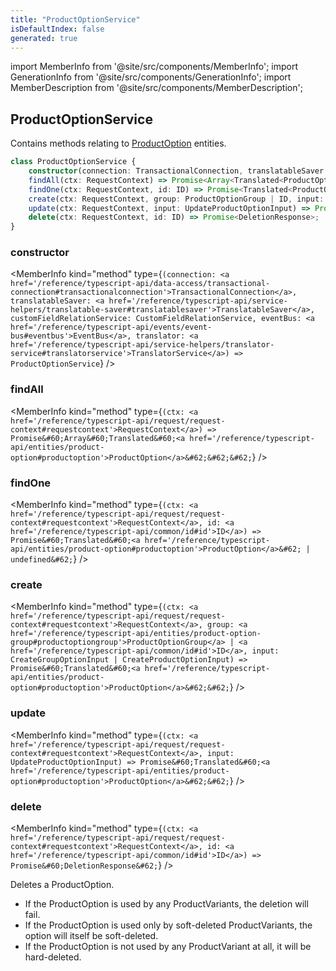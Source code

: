 ```yaml
---
title: "ProductOptionService"
isDefaultIndex: false
generated: true
---
```

<!-- This file was generated from the Vendure source. Do not modify. Instead, re-run the "docs:build" script -->
import MemberInfo from '@site/src/components/MemberInfo';
import GenerationInfo from '@site/src/components/GenerationInfo';
import MemberDescription from '@site/src/components/MemberDescription';


## ProductOptionService

<GenerationInfo sourceFile="packages/core/src/service/services/product-option.service.ts" sourceLine="32" packageName="@vendure/core" />

Contains methods relating to <a href='/reference/typescript-api/entities/product-option#productoption'>ProductOption</a> entities.

```ts title="Signature"
class ProductOptionService {
    constructor(connection: TransactionalConnection, translatableSaver: TranslatableSaver, customFieldRelationService: CustomFieldRelationService, eventBus: EventBus, translator: TranslatorService)
    findAll(ctx: RequestContext) => Promise<Array<Translated<ProductOption>>>;
    findOne(ctx: RequestContext, id: ID) => Promise<Translated<ProductOption> | undefined>;
    create(ctx: RequestContext, group: ProductOptionGroup | ID, input: CreateGroupOptionInput | CreateProductOptionInput) => Promise<Translated<ProductOption>>;
    update(ctx: RequestContext, input: UpdateProductOptionInput) => Promise<Translated<ProductOption>>;
    delete(ctx: RequestContext, id: ID) => Promise<DeletionResponse>;
}
```

<div className="members-wrapper">

### constructor

<MemberInfo kind="method" type={`(connection: <a href='/reference/typescript-api/data-access/transactional-connection#transactionalconnection'>TransactionalConnection</a>, translatableSaver: <a href='/reference/typescript-api/service-helpers/translatable-saver#translatablesaver'>TranslatableSaver</a>, customFieldRelationService: CustomFieldRelationService, eventBus: <a href='/reference/typescript-api/events/event-bus#eventbus'>EventBus</a>, translator: <a href='/reference/typescript-api/service-helpers/translator-service#translatorservice'>TranslatorService</a>) => ProductOptionService`}   />


### findAll

<MemberInfo kind="method" type={`(ctx: <a href='/reference/typescript-api/request/request-context#requestcontext'>RequestContext</a>) => Promise&#60;Array&#60;Translated&#60;<a href='/reference/typescript-api/entities/product-option#productoption'>ProductOption</a>&#62;&#62;&#62;`}   />


### findOne

<MemberInfo kind="method" type={`(ctx: <a href='/reference/typescript-api/request/request-context#requestcontext'>RequestContext</a>, id: <a href='/reference/typescript-api/common/id#id'>ID</a>) => Promise&#60;Translated&#60;<a href='/reference/typescript-api/entities/product-option#productoption'>ProductOption</a>&#62; | undefined&#62;`}   />


### create

<MemberInfo kind="method" type={`(ctx: <a href='/reference/typescript-api/request/request-context#requestcontext'>RequestContext</a>, group: <a href='/reference/typescript-api/entities/product-option-group#productoptiongroup'>ProductOptionGroup</a> | <a href='/reference/typescript-api/common/id#id'>ID</a>, input: CreateGroupOptionInput | CreateProductOptionInput) => Promise&#60;Translated&#60;<a href='/reference/typescript-api/entities/product-option#productoption'>ProductOption</a>&#62;&#62;`}   />


### update

<MemberInfo kind="method" type={`(ctx: <a href='/reference/typescript-api/request/request-context#requestcontext'>RequestContext</a>, input: UpdateProductOptionInput) => Promise&#60;Translated&#60;<a href='/reference/typescript-api/entities/product-option#productoption'>ProductOption</a>&#62;&#62;`}   />


### delete

<MemberInfo kind="method" type={`(ctx: <a href='/reference/typescript-api/request/request-context#requestcontext'>RequestContext</a>, id: <a href='/reference/typescript-api/common/id#id'>ID</a>) => Promise&#60;DeletionResponse&#62;`}   />

Deletes a ProductOption.

- If the ProductOption is used by any ProductVariants, the deletion will fail.
- If the ProductOption is used only by soft-deleted ProductVariants, the option will itself
  be soft-deleted.
- If the ProductOption is not used by any ProductVariant at all, it will be hard-deleted.


</div>
